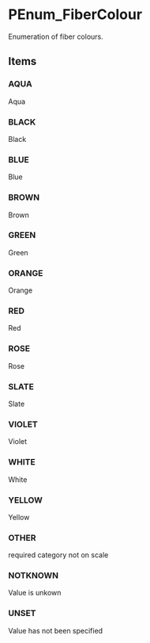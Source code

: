 # PEnum_FiberColour

Enumeration of fiber colours.
<!-- end of short definition -->


## Items

### AQUA
Aqua

### BLACK
Black

### BLUE
Blue

### BROWN
Brown

### GREEN
Green

### ORANGE
Orange

### RED
Red

### ROSE
Rose

### SLATE
Slate

### VIOLET
Violet

### WHITE
White

### YELLOW
Yellow

### OTHER
required category not on scale

### NOTKNOWN
Value is unkown

### UNSET
Value has not been specified
